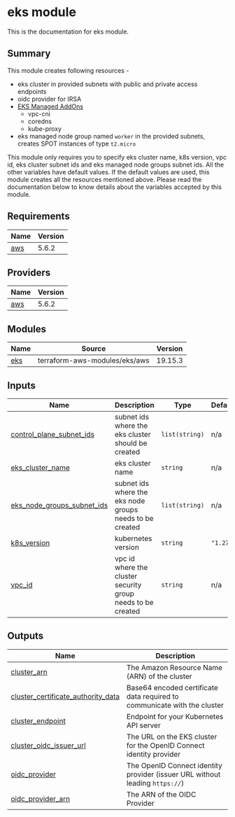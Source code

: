 # eks module

This is the documentation for eks module.

## Summary

This module creates following resources -
- eks cluster in provided subnets with public and private access endpoints
- oidc provider for IRSA
- [EKS Managed AddOns](https://docs.aws.amazon.com/eks/latest/userguide/eks-add-ons.html)
  - vpc-cni
  - coredns
  - kube-proxy
- eks managed node group named `worker` in the provided subnets, creates SPOT instances of type `t2.micro`

This module only requires you to specify eks cluster name, k8s version, vpc id, eks cluster subnet ids and eks managed node groups subnet ids. All the other variables have default values. If the default values are used, this module creates all the resources mentioned above. Please read the documentation below to know details about the variables accepted by this module.

## Requirements

| Name | Version |
|------|---------|
| <a name="requirement_aws"></a> [aws](#requirement\_aws) | 5.6.2 |

## Providers

| Name | Version |
|------|---------|
| <a name="provider_aws"></a> [aws](#provider\_aws) | 5.6.2 |

## Modules

| Name | Source | Version |
|------|--------|---------|
| <a name="module_eks"></a> [eks](#module\_eks) | terraform-aws-modules/eks/aws | 19.15.3 |

## Inputs

| Name | Description | Type | Default | Required |
|------|-------------|------|---------|:--------:|
| <a name="input_control_plane_subnet_ids"></a> [control\_plane\_subnet\_ids](#input\_control\_plane\_subnet\_ids) | subnet ids where the eks cluster should be created | `list(string)` | n/a | yes |
| <a name="input_eks_cluster_name"></a> [eks\_cluster\_name](#input\_eks\_cluster\_name) | eks cluster name | `string` | n/a | yes |
| <a name="input_eks_node_groups_subnet_ids"></a> [eks\_node\_groups\_subnet\_ids](#input\_eks\_node\_groups\_subnet\_ids) | subnet ids where the eks node groups needs to be created | `list(string)` | n/a | yes |
| <a name="input_k8s_version"></a> [k8s\_version](#input\_k8s\_version) | kubernetes version | `string` | `"1.27"` | no |
| <a name="input_vpc_id"></a> [vpc\_id](#input\_vpc\_id) | vpc id where the cluster security group needs to be created | `string` | n/a | yes |

## Outputs

| Name | Description |
|------|-------------|
| <a name="output_cluster_arn"></a> [cluster\_arn](#output\_cluster\_arn) | The Amazon Resource Name (ARN) of the cluster |
| <a name="output_cluster_certificate_authority_data"></a> [cluster\_certificate\_authority\_data](#output\_cluster\_certificate\_authority\_data) | Base64 encoded certificate data required to communicate with the cluster |
| <a name="output_cluster_endpoint"></a> [cluster\_endpoint](#output\_cluster\_endpoint) | Endpoint for your Kubernetes API server |
| <a name="output_cluster_oidc_issuer_url"></a> [cluster\_oidc\_issuer\_url](#output\_cluster\_oidc\_issuer\_url) | The URL on the EKS cluster for the OpenID Connect identity provider |
| <a name="output_oidc_provider"></a> [oidc\_provider](#output\_oidc\_provider) | The OpenID Connect identity provider (issuer URL without leading `https://`) |
| <a name="output_oidc_provider_arn"></a> [oidc\_provider\_arn](#output\_oidc\_provider\_arn) | The ARN of the OIDC Provider |